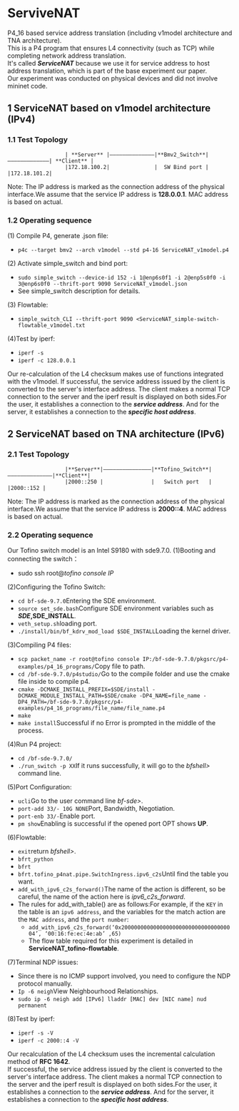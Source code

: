 # ServiveNAT
P4_16 based service address translation (including v1model architecture and TNA architecture).  
This is a P4 program that ensures L4 connectivity (such as TCP) while completing network address translation.  
It's called ***ServiceNAT*** because we use it for service address to host address translation, which is part of the base experiment our paper.  
Our experiment was conducted on physical devices and did not involve mininet code.  

## 1 ServiceNAT based on v1model architecture (IPv4)
### 1.1 Test Topology
                      | **Server** |——————————————|**Bmv2_Switch**|—————————————| **Client** |  
                      |172.18.100.2|              |  SW Bind port |             |172.18.101.2|
Note: The IP address is marked as the connection address of the physical interface.We assume that the service IP address is **128.0.0.1**. MAC address is based on actual. 

### 1.2 Operating sequence
(1) Compile P4, generate .json file: 
- `p4c --target bmv2 --arch v1model --std p4-16 ServiceNAT_v1model.p4`
    
(2) Activate simple_switch and bind port:
- `sudo simple_switch --device-id 152 -i 1@enp6s0f1 -i 2@enp5s0f0 -i 3@enp6s0f0 --thrift-port 9090 ServiceNAT_v1model.json`
- See simple_switch description for details.

(3) Flowtable:
- `simple_switch_CLI --thrift-port 9090 <ServiceNAT_simple-switch-flowtable_v1model.txt`

(4)Test by iperf:
- `iperf -s`
- `iperf -c 128.0.0.1`

Our re-calculation of the L4 checksum makes use of functions integrated with the v1model.
If successful, the service address issued by the client is converted to the server's interface address. The client makes a normal TCP connection to the server and the iperf result is displayed on both sides.For the user, it establishes a connection to the _**service address**_. And for the server, it establishes a connection to the **_specific host address_**.  


## 2 ServiceNAT based on TNA architecture (IPv6)
### 2.1 Test Topology
                      |**Server**|———————————————|**Tofino_Switch**|——————————————|**Client**|  
                      |2000::250 |               |   Switch port   |              |2000::152 |
Note: The IP address is marked as the connection address of the physical interface.We assume that the service IP address is **2000::4**. MAC address is based on actual.

### 2.2 Operating sequence  

Our Tofino switch model is an Intel S9180 with sde9.7.0.
(1)Booting and connecting the switch： 
- sudo ssh root@_tofino console IP_

(2)Configuring the Tofino Switch:
- `cd bf-sde-9.7.0`Entering the SDE environment.
- `source set_sde.bash`Configure SDE environment variables such as **$SDE,$SDE_INSTALL**.
- `veth_setup.sh`loading port.
- `./install/bin/bf_kdrv_mod_load $SDE_INSTALL`Loading the kernel driver.

(3)Compiling P4 files:
- `scp packet_name -r root@tofino console IP:/bf-sde-9.7.0/pkgsrc/p4-examples/p4_16_programs/`Copy file to path.
- `cd /bf-sde-9.7.0/p4studio/`Go to the compile folder and use the cmake file inside to compile p4.
- `cmake -DCMAKE_INSTALL_PREFIX=$SDE/install -DCMAKE_MODULE_INSTALL_PATH=$SDE/cmake -DP4_NAME=file_name -DP4_PATH=/bf-sde-9.7.0/pkgsrc/p4-examples/p4_16_programs/file_name/file_name.p4`
- `make`
- `make install`Successful if no Error is prompted in the middle of the process.

(4)Run P4 project:
- `cd /bf-sde-9.7.0/`
- `./run_switch -p XX`If it runs successfully, it will go to the _bfshell>_ command line.

(5)Port Configuration:
- `ucli`Go to the user command line _bf-sde>_.
- `port-add 33/- 10G NONE`Port, Bandwidth, Negotiation.
- `port-enb 33/-`Enable port.
- `pm show`Enabling is successful if the opened port OPT shows **UP**.

(6)Flowtable:
- `exit`return _bfshell>_.
- `bfrt_python`
- `bfrt`
- `bfrt.tofino_p4nat.pipe.SwitchIngress.ipv6_c2s`Until find the table you want.
- `add_with_ipv6_c2s_forward()`The name of the action is different, so be careful, the name of the action here is _ipv6_c2s_forward_.
- The rules for add_with_table() are as follows:For example, if the `KEY` in the table is an `ipv6 address`, and the variables for the match action are the `MAC address`, and the `port number`:
  - `add_with_ipv6_c2s_forward(‘0x200000000000000000000000000000000004’, ‘00:16:fe:ec:4e:ab’ ,65)`
  - The flow table required for this experiment is detailed in **ServiceNAT_tofino-flowtable**.

(7)Terminal NDP issues:  
- Since there is no ICMP support involved, you need to configure the NDP protocol manually.
- `Ip -6 neigh`View Neighbourhood Relationships.
- `sudo ip -6 neigh add [IPv6] lladdr [MAC] dev [NIC name] nud permanent`

(8)Test by iperf:
- `iperf -s -V`
- `iperf -c 2000::4 -V`

Our recalculation of the L4 checksum uses the incremental calculation method of **RFC 1642**.  
If successful, the service address issued by the client is converted to the server's interface address. The client makes a normal TCP connection to the server and the iperf result is displayed on both sides.For the user, it establishes a connection to the _**service address**_. And for the server, it establishes a connection to the **_specific host address_**. 
